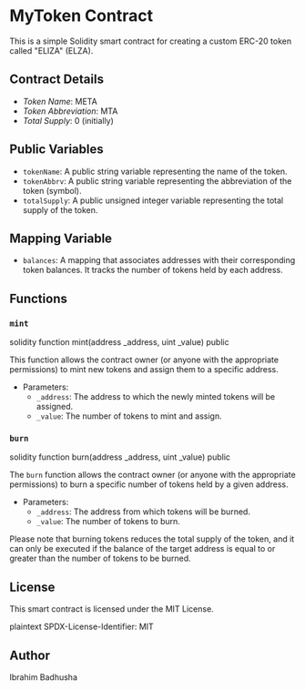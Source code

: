 # MyToken Contract

This is a simple Solidity smart contract for creating a custom ERC-20 token called "ELIZA" (ELZA).

## Contract Details

- *Token Name*: META
- *Token Abbreviation*: MTA
- *Total Supply*: 0 (initially)

## Public Variables

- `tokenName`: A public string variable representing the name of the token.
- `tokenAbbrv`: A public string variable representing the abbreviation of the token (symbol).
- `totalSupply`: A public unsigned integer variable representing the total supply of the token.

## Mapping Variable

- `balances`: A mapping that associates addresses with their corresponding token balances. It tracks the number of tokens held by each address.

## Functions

### `mint`

solidity
function mint(address _address, uint _value) public


This function allows the contract owner (or anyone with the appropriate permissions) to mint new tokens and assign them to a specific address.

- Parameters:
  - `_address`: The address to which the newly minted tokens will be assigned.
  - `_value`: The number of tokens to mint and assign.

### `burn`

solidity
function burn(address _address, uint _value) public


The `burn` function allows the contract owner (or anyone with the appropriate permissions) to burn a specific number of tokens held by a given address.

- Parameters:
  - `_address`: The address from which tokens will be burned.
  - `_value`: The number of tokens to burn.

Please note that burning tokens reduces the total supply of the token, and it can only be executed if the balance of the target address is equal to or greater than the number of tokens to be burned.

## License

This smart contract is licensed under the MIT License.

plaintext
SPDX-License-Identifier: MIT


## Author
Ibrahim Badhusha
